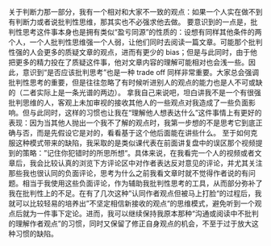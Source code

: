关于判断力那一部分，我有一个相对和大家不一致的观点：如果一个人实在做不到有判断力或者说批判性思维，那其实也不必强求他去做。
要意识到的一点是，批判性思考这件事本身也是拥有类似“盈亏同源”的性质的：设想有同样其他条件的两个人，一个人批判性思维强一个人弱，让他们同时去阅读一篇文章。可能那个批判性强的人会更多的质疑文章的观点，进而有更少的 bias；但是与此同时，由于他把更多的精力投在了质疑这件事，他对文章内容的理解可能相对也会浅一些。因此，意识到“是否应该批判思考”也是一种 trade off 同样非常重要。大家总会强调批判性思考的重要，但是往往忽略了有时候听进别人的观点的能力也是人不可或缺的（二者实际上是一条光谱的两边）。
拿我自己来说吧，坦白讲我不是一个有很强批判思维的人，客观上未加审视的接收其他人的一些观点对我造成了一些负面影响。但与此同时，这样的习惯也让我在“理解他人想表达什么”这件事情上有更好的表现：因为当其他人抛出一个我不了解的观点时，我第一步想的不是思考它到底正确与否，而是先假设它是对的，看看基于这个他后面能在讲些什么。
至于如何克服这种模式带来的缺陷，我采取的是类似课代表在前面讲复盘中的误区那个视频提到的策略：”记住你犯错时的所思所想“。具体来说，在我看完一个人的视频或者文章后，我会比较认真的浏览下方评论区中对作者表达反对意见的评论，并尤其关注那些我也很认同的负面评论，思考为什么之前我看文章时就不觉得作者说的有问题。相当于我使用这些负面评论，作为辅助我批判性思考的工具，从而部分弥补了我在批判性上的不足。在有了几次这种”认同作者观点但被马上打脸“的过程后，我就可以比较轻易的培养出”不坚定相信新接收的观点“的思维模式，避免听到一个观点后就为一件事下定论。进而，我可以继续保持我原本那种“沟通或阅读中不批判的理解作者观点”的习惯，同时又保留了修正自身观点的机会，不至于过于放大这种习惯的缺陷。
